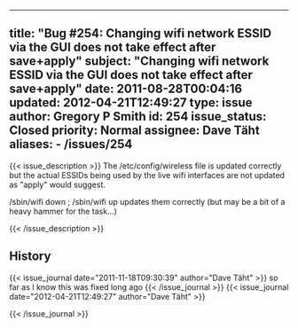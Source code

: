 
---
title: "Bug #254: Changing wifi network ESSID via the GUI does not take effect after save+apply"
subject: "Changing wifi network ESSID via the GUI does not take effect after save+apply"
date: 2011-08-28T00:04:16
updated: 2012-04-21T12:49:27
type: issue
author: Gregory P Smith
id: 254
issue_status: Closed
priority: Normal
assignee: Dave Täht
aliases:
    - /issues/254
---

{{< issue_description >}}
The /etc/config/wireless file is updated correctly but the actual ESSIDs
being used by the live wifi interfaces are not updated as "apply" would
suggest.

/sbin/wifi down ; /sbin/wifi up updates them correctly (but may be a bit
of a heavy hammer for the task...)


{{< /issue_description >}}

## History
{{< issue_journal date="2011-11-18T09:30:39" author="Dave Täht" >}}
so far as I know this was fixed long ago
{{< /issue_journal >}}
{{< issue_journal date="2012-04-21T12:49:27" author="Dave Täht" >}}

{{< /issue_journal >}}

